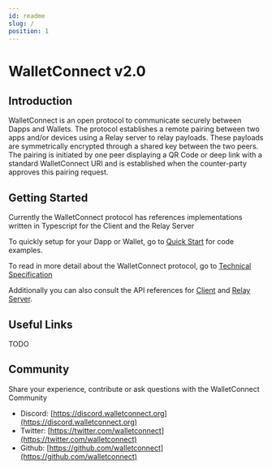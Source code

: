 ```yaml
---
id: readme
slug: /
position: 1
---
```


# WalletConnect v2.0

## Introduction

WalletConnect is an open protocol to communicate securely between Dapps and Wallets. The protocol establishes a remote pairing between two apps and/or devices using a Relay server to relay payloads. These payloads are symmetrically encrypted through a shared key between the two peers. The pairing is initiated by one peer displaying a QR Code or deep link with a standard WalletConnect URI and is established when the counter-party approves this pairing request.

## Getting Started

Currently the WalletConnect protocol has references implementations written in Typescript for the Client and the Relay Server

To quickly setup for your Dapp or Wallet, go to [Quick Start](https://github.com/WalletConnect/walletconnect-docs/tree/4665484efb48d649211b3afa7e6a38eac4f3d104/quick-start/README.md) for code examples.

To read in more detail about the WalletConnect protocol, go to [Technical Specification](./protocol/tech-spec.md)

Additionally you can also consult the API references for [Client](./api/client-api.md) and [Relay Server](./api/relay-server.md).

## Useful Links

TODO

## Community

Share your experience, contribute or ask questions with the WalletConnect Community

- Discord: [https://discord.walletconnect.org](https://discord.walletconnect.org)
- Twitter: [https://twitter.com/walletconnect](https://twitter.com/walletconnect)
- Github: [https://github.com/walletconnect](https://github.com/walletconnect)
